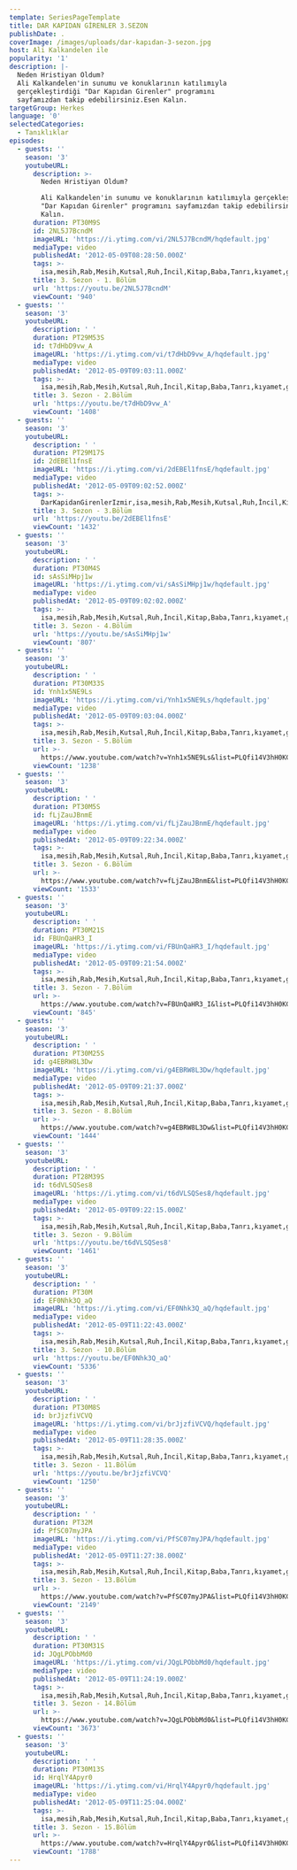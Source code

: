 ```yaml
---
template: SeriesPageTemplate
title: DAR KAPIDAN GİRENLER 3.SEZON
publishDate: .
coverImage: /images/uploads/dar-kapıdan-3-sezon.jpg
host: Ali Kalkandelen ile
popularity: '1'
description: |-
  Neden Hristiyan Oldum?
  Ali Kalkandelen'in sunumu ve konuklarının katılımıyla 
  gerçekleştirdiği "Dar Kapıdan Girenler" programını 
  sayfamızdan takip edebilirsiniz.Esen Kalın.
targetGroup: Herkes
language: '0'
selectedCategories:
  - Tanıklıklar
episodes:
  - guests: ''
    season: '3'
    youtubeURL:
      description: >-
        Neden Hristiyan Oldum?

        Ali Kalkandelen'in sunumu ve konuklarının katılımıyla gerçekleştirdiği
        "Dar Kapıdan Girenler" programını sayfamızdan takip edebilirsiniz.Esen
        Kalın.
      duration: PT30M9S
      id: 2NL5J7BcndM
      imageURL: 'https://i.ytimg.com/vi/2NL5J7BcndM/hqdefault.jpg'
      mediaType: video
      publishedAt: '2012-05-09T08:28:50.000Z'
      tags: >-
        isa,mesih,Rab,Mesih,Kutsal,Ruh,İncil,Kitap,Baba,Tanrı,kıyamet,günü,Allah,depresyon,şifa,bereket,Özgürlük,Hastalık,Bunalım,Esenlik,Rahatlık,Mucize,Hristiyanlık,İman,Hz.,İsa,peygamber,İlah,Ruhsal,Protestan,Türk,Hristiyan,Kıyamet,İntihar,Cennet,Cehennem,din,lanet,Cin,Pastör,Kilise,Ahiret,neler,olacak,yargı
      title: 3. Sezon - 1. Bölüm
      url: 'https://youtu.be/2NL5J7BcndM'
      viewCount: '940'
  - guests: ''
    season: '3'
    youtubeURL:
      description: ' '
      duration: PT29M53S
      id: t7dHbD9vw_A
      imageURL: 'https://i.ytimg.com/vi/t7dHbD9vw_A/hqdefault.jpg'
      mediaType: video
      publishedAt: '2012-05-09T09:03:11.000Z'
      tags: >-
        isa,mesih,Rab,Mesih,Kutsal,Ruh,İncil,Kitap,Baba,Tanrı,kıyamet,günü,Allah,depresyon,şifa,bereket,Özgürlük,Hastalık,Bunalım,Esenlik,Rahatlık,Mucize,Hristiyanlık,İman,Hz.,İsa,peygamber,İlah,Ruhsal,Protestan,Türk,Hristiyan,Kıyamet,İntihar,Cennet,Cehennem,din,lanet,Cin,Pastör,Kilise,Ahiret,neler,olacak,yargı
      title: 3. Sezon - 2.Bölüm
      url: 'https://youtu.be/t7dHbD9vw_A'
      viewCount: '1408'
  - guests: ''
    season: '3'
    youtubeURL:
      description: ' '
      duration: PT29M17S
      id: 2dEBEl1fnsE
      imageURL: 'https://i.ytimg.com/vi/2dEBEl1fnsE/hqdefault.jpg'
      mediaType: video
      publishedAt: '2012-05-09T09:02:52.000Z'
      tags: >-
        DarKapidanGirenlerIzmir,isa,mesih,Rab,Mesih,Kutsal,Ruh,İncil,Kitap,Baba,Tanrı,kıyamet,günü,Allah,depresyon,şifa,bereket,Özgürlük,Hastalık,Bunalım,Esenlik,Rahatlık,Mucize,Hristiyanlık,İman,Hz.,İsa,peygamber,İlah,Ruhsal,Protestan,Türk,Hristiyan,Kıyamet,İntihar,Cennet,Cehennem,din,lanet,Cin,Pastör,Kilise,Ahiret,neler,olacak,yargı
      title: 3. Sezon - 3.Bölüm
      url: 'https://youtu.be/2dEBEl1fnsE'
      viewCount: '1432'
  - guests: ''
    season: '3'
    youtubeURL:
      description: ' '
      duration: PT30M4S
      id: sAsSiMHpj1w
      imageURL: 'https://i.ytimg.com/vi/sAsSiMHpj1w/hqdefault.jpg'
      mediaType: video
      publishedAt: '2012-05-09T09:02:02.000Z'
      tags: >-
        isa,mesih,Rab,Mesih,Kutsal,Ruh,İncil,Kitap,Baba,Tanrı,kıyamet,günü,Allah,depresyon,şifa,bereket,Özgürlük,Hastalık,Bunalım,Esenlik,Rahatlık,Mucize,Hristiyanlık,İman,Hz.,İsa,peygamber,İlah,Ruhsal,Protestan,Türk,Hristiyan,Kıyamet,İntihar,Cennet,Cehennem,din,lanet,Cin,Pastör,Kilise,Ahiret,neler,olacak,yargı
      title: 3. Sezon - 4.Bölüm
      url: 'https://youtu.be/sAsSiMHpj1w'
      viewCount: '807'
  - guests: ''
    season: '3'
    youtubeURL:
      description: ' '
      duration: PT30M33S
      id: Ynh1x5NE9Ls
      imageURL: 'https://i.ytimg.com/vi/Ynh1x5NE9Ls/hqdefault.jpg'
      mediaType: video
      publishedAt: '2012-05-09T09:03:04.000Z'
      tags: >-
        isa,mesih,Rab,Mesih,Kutsal,Ruh,İncil,Kitap,Baba,Tanrı,kıyamet,günü,Allah,depresyon,şifa,bereket,Özgürlük,Hastalık,Bunalım,Esenlik,Rahatlık,Mucize,Hristiyanlık,İman,Hz.,İsa,peygamber,İlah,Ruhsal,Protestan,Türk,Hristiyan,Kıyamet,İntihar,Cennet,Cehennem,din,lanet,Cin,Pastör,Kilise,Ahiret,neler,olacak,yargı
      title: 3. Sezon - 5.Bölüm
      url: >-
        https://www.youtube.com/watch?v=Ynh1x5NE9Ls&list=PLQfi14V3hH0KC0kchZAPa4ccXDl1jkieN&index=8&t=0s
      viewCount: '1238'
  - guests: ''
    season: '3'
    youtubeURL:
      description: ' '
      duration: PT30M5S
      id: fLjZauJBnmE
      imageURL: 'https://i.ytimg.com/vi/fLjZauJBnmE/hqdefault.jpg'
      mediaType: video
      publishedAt: '2012-05-09T09:22:34.000Z'
      tags: >-
        isa,mesih,Rab,Mesih,Kutsal,Ruh,İncil,Kitap,Baba,Tanrı,kıyamet,günü,Allah,depresyon,şifa,bereket,Özgürlük,Hastalık,Bunalım,Esenlik,Rahatlık,Mucize,Hristiyanlık,İman,Hz.,İsa,peygamber,İlah,Ruhsal,Protestan,Türk,Hristiyan,Kıyamet,İntihar,Cennet,Cehennem,din,lanet,Cin,Pastör,Kilise,Ahiret,neler,olacak,yargı
      title: 3. Sezon - 6.Bölüm
      url: >-
        https://www.youtube.com/watch?v=fLjZauJBnmE&list=PLQfi14V3hH0KC0kchZAPa4ccXDl1jkieN&index=2&t=0s
      viewCount: '1533'
  - guests: ''
    season: '3'
    youtubeURL:
      description: ' '
      duration: PT30M21S
      id: FBUnQaHR3_I
      imageURL: 'https://i.ytimg.com/vi/FBUnQaHR3_I/hqdefault.jpg'
      mediaType: video
      publishedAt: '2012-05-09T09:21:54.000Z'
      tags: >-
        isa,mesih,Rab,Mesih,Kutsal,Ruh,İncil,Kitap,Baba,Tanrı,kıyamet,günü,Allah,depresyon,şifa,bereket,Özgürlük,Hastalık,Bunalım,Esenlik,Rahatlık,Mucize,Hristiyanlık,İman,Hz.,İsa,peygamber,İlah,Ruhsal,Protestan,Türk,Hristiyan,Kıyamet,İntihar,Cennet,Cehennem,din,lanet,Cin,Pastör,Kilise,Ahiret,neler,olacak,yargı
      title: 3. Sezon - 7.Bölüm
      url: >-
        https://www.youtube.com/watch?v=FBUnQaHR3_I&list=PLQfi14V3hH0KC0kchZAPa4ccXDl1jkieN&index=9&t=0s
      viewCount: '845'
  - guests: ''
    season: '3'
    youtubeURL:
      description: ' '
      duration: PT30M25S
      id: g4EBRW8L3Dw
      imageURL: 'https://i.ytimg.com/vi/g4EBRW8L3Dw/hqdefault.jpg'
      mediaType: video
      publishedAt: '2012-05-09T09:21:37.000Z'
      tags: >-
        isa,mesih,Rab,Mesih,Kutsal,Ruh,İncil,Kitap,Baba,Tanrı,kıyamet,günü,Allah,depresyon,şifa,bereket,Özgürlük,Hastalık,Bunalım,Esenlik,Rahatlık,Mucize,Hristiyanlık,İman,Hz.,İsa,peygamber,İlah,Ruhsal,Protestan,Türk,Hristiyan,Kıyamet,İntihar,Cennet,Cehennem,din,lanet,Cin,Pastör,Kilise,Ahiret,neler,olacak,yargı
      title: 3. Sezon - 8.Bölüm
      url: >-
        https://www.youtube.com/watch?v=g4EBRW8L3Dw&list=PLQfi14V3hH0KC0kchZAPa4ccXDl1jkieN&index=10&t=0s
      viewCount: '1444'
  - guests: ''
    season: '3'
    youtubeURL:
      description: ' '
      duration: PT28M39S
      id: t6dVLSQSes8
      imageURL: 'https://i.ytimg.com/vi/t6dVLSQSes8/hqdefault.jpg'
      mediaType: video
      publishedAt: '2012-05-09T09:22:15.000Z'
      tags: >-
        isa,mesih,Rab,Mesih,Kutsal,Ruh,İncil,Kitap,Baba,Tanrı,kıyamet,günü,Allah,depresyon,şifa,bereket,Özgürlük,Hastalık,Bunalım,Esenlik,Rahatlık,Mucize,Hristiyanlık,İman,Hz.,İsa,peygamber,İlah,Ruhsal,Protestan,Türk,Hristiyan,Kıyamet,İntihar,Cennet,Cehennem,din,lanet,Cin,Pastör,Kilise,Ahiret,neler,olacak,yargı
      title: 3. Sezon - 9.Bölüm
      url: 'https://youtu.be/t6dVLSQSes8'
      viewCount: '1461'
  - guests: ''
    season: '3'
    youtubeURL:
      description: ' '
      duration: PT30M
      id: EF0Nhk3Q_aQ
      imageURL: 'https://i.ytimg.com/vi/EF0Nhk3Q_aQ/hqdefault.jpg'
      mediaType: video
      publishedAt: '2012-05-09T11:22:43.000Z'
      tags: >-
        isa,mesih,Rab,Mesih,Kutsal,Ruh,İncil,Kitap,Baba,Tanrı,kıyamet,günü,Allah,depresyon,şifa,bereket,Özgürlük,Hastalık,Bunalım,Esenlik,Rahatlık,Mucize,Hristiyanlık,İman,Hz.,İsa,peygamber,İlah,Ruhsal,Protestan,Türk,Hristiyan,Kıyamet,İntihar,Cennet,Cehennem,din,lanet,Cin,Pastör,Kilise,Ahiret,neler,olacak,yargı
      title: 3. Sezon - 10.Bölüm
      url: 'https://youtu.be/EF0Nhk3Q_aQ'
      viewCount: '5336'
  - guests: ''
    season: '3'
    youtubeURL:
      description: ' '
      duration: PT30M8S
      id: brJjzfiVCVQ
      imageURL: 'https://i.ytimg.com/vi/brJjzfiVCVQ/hqdefault.jpg'
      mediaType: video
      publishedAt: '2012-05-09T11:28:35.000Z'
      tags: >-
        isa,mesih,Rab,Mesih,Kutsal,Ruh,İncil,Kitap,Baba,Tanrı,kıyamet,günü,Allah,depresyon,şifa,bereket,Özgürlük,Hastalık,Bunalım,Esenlik,Rahatlık,Mucize,Hristiyanlık,İman,Hz.,İsa,peygamber,İlah,Ruhsal,Protestan,Türk,Hristiyan,Kıyamet,İntihar,Cennet,Cehennem,din,lanet,Cin,Pastör,Kilise,Ahiret,neler,olacak,yargı
      title: 3. Sezon - 11.Bölüm
      url: 'https://youtu.be/brJjzfiVCVQ'
      viewCount: '1250'
  - guests: ''
    season: '3'
    youtubeURL:
      description: ' '
      duration: PT32M
      id: PfSC07myJPA
      imageURL: 'https://i.ytimg.com/vi/PfSC07myJPA/hqdefault.jpg'
      mediaType: video
      publishedAt: '2012-05-09T11:27:38.000Z'
      tags: >-
        isa,mesih,Rab,Mesih,Kutsal,Ruh,İncil,Kitap,Baba,Tanrı,kıyamet,günü,Allah,depresyon,şifa,bereket,Özgürlük,Hastalık,Bunalım,Esenlik,Rahatlık,Mucize,Hristiyanlık,İman,Hz.,İsa,peygamber,İlah,Ruhsal,Protestan,Türk,Hristiyan,Kıyamet,İntihar,Cennet,Cehennem,din,lanet,Cin,Pastör,Kilise,Ahiret,neler,olacak,yargı
      title: 3. Sezon - 13.Bölüm
      url: >-
        https://www.youtube.com/watch?v=PfSC07myJPA&list=PLQfi14V3hH0KC0kchZAPa4ccXDl1jkieN&index=13&t=0s
      viewCount: '2149'
  - guests: ''
    season: '3'
    youtubeURL:
      description: ' '
      duration: PT30M31S
      id: JQgLPObbMd0
      imageURL: 'https://i.ytimg.com/vi/JQgLPObbMd0/hqdefault.jpg'
      mediaType: video
      publishedAt: '2012-05-09T11:24:19.000Z'
      tags: >-
        isa,mesih,Rab,Mesih,Kutsal,Ruh,İncil,Kitap,Baba,Tanrı,kıyamet,günü,Allah,depresyon,şifa,bereket,Özgürlük,Hastalık,Bunalım,Esenlik,Rahatlık,Mucize,Hristiyanlık,İman,Hz.,İsa,peygamber,İlah,Ruhsal,Protestan,Türk,Hristiyan,Kıyamet,İntihar,Cennet,Cehennem,din,lanet,Cin,Pastör,Kilise,Ahiret,neler,olacak,yargı
      title: 3. Sezon - 14.Bölüm
      url: >-
        https://www.youtube.com/watch?v=JQgLPObbMd0&list=PLQfi14V3hH0KC0kchZAPa4ccXDl1jkieN&index=14&t=0s
      viewCount: '3673'
  - guests: ''
    season: '3'
    youtubeURL:
      description: ' '
      duration: PT30M13S
      id: HrqlY4Apyr0
      imageURL: 'https://i.ytimg.com/vi/HrqlY4Apyr0/hqdefault.jpg'
      mediaType: video
      publishedAt: '2012-05-09T11:25:04.000Z'
      tags: >-
        isa,mesih,Rab,Mesih,Kutsal,Ruh,İncil,Kitap,Baba,Tanrı,kıyamet,günü,Allah,depresyon,şifa,bereket,Özgürlük,Hastalık,Bunalım,Esenlik,Rahatlık,Mucize,Hristiyanlık,İman,Hz.,İsa,peygamber,İlah,Ruhsal,Protestan,Türk,Hristiyan,Kıyamet,İntihar,Cennet,Cehennem,din,lanet,Cin,Pastör,Kilise,Ahiret,neler,olacak,yargı
      title: 3. Sezon - 15.Bölüm
      url: >-
        https://www.youtube.com/watch?v=HrqlY4Apyr0&list=PLQfi14V3hH0KC0kchZAPa4ccXDl1jkieN&index=15&t=0s
      viewCount: '1788'
---
```


